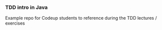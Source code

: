 ### TDD intro in Java

Example repo for Codeup students to reference during the TDD lectures / exercises 